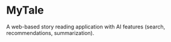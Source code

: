 # MyTale
A web-based story reading application with AI features (search, recommendations, summarization).
